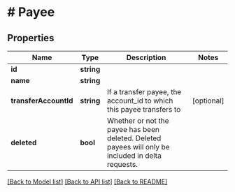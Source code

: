 # # Payee

## Properties

Name | Type | Description | Notes
------------ | ------------- | ------------- | -------------
**id** | **string** |  | 
**name** | **string** |  | 
**transferAccountId** | **string** | If a transfer payee, the account_id to which this payee transfers to | [optional] 
**deleted** | **bool** | Whether or not the payee has been deleted.  Deleted payees will only be included in delta requests. | 

[[Back to Model list]](../../README.md#documentation-for-models) [[Back to API list]](../../README.md#documentation-for-api-endpoints) [[Back to README]](../../README.md)


